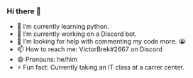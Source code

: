 ### Hi there 👋

<!--
**VictorBrek/VictorBrek** is a ✨ _special_ ✨ repository because its `README.md` (this file) appears on your GitHub profile.

Here are some ideas to get you started:
-->
- 🌱 I’m currently learning python.
- 🔭 I’m currently working on a Discord bot.
- 🤔 I’m looking for help with commenting my code more. 😭
- 📫 How to reach me: VictorBrek#2667 on Discord
- 😄 Pronouns: he/him
- ⚡ Fun fact: Currently taking an IT class at a carrer center.
